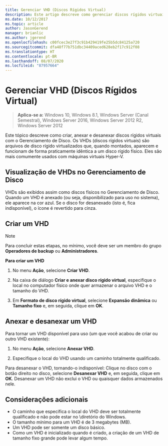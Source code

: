 ```yaml
---
title: Gerenciar VHD (Discos Rígidos Virtual)
description: Este artigo descreve como gerenciar discos rígidos virtuais
ms.date: 10/12/2017
ms.topic: article
author: JasonGerend
manager: brianlic
ms.author: jgerend
ms.openlocfilehash: c00fcec3e27f3c91b429419fe25b5dc84125a720
ms.sourcegitcommit: dfa48f77b751dbc34409aced628eb2f17c912f08
ms.translationtype: HT
ms.contentlocale: pt-BR
ms.lasthandoff: 08/07/2020
ms.locfileid: "87957664"
---
```

# <a name="manage-virtual-hard-disks-vhd"></a>Gerenciar VHD (Discos Rígidos Virtual)

> **Aplica-se a:** Windows 10, Windows 8.1, Windows Server (Canal Semestral), Windows Server 2016, Windows Server 2012 R2, Windows Server 2012

Este tópico descreve como criar, anexar e desanexar discos rígidos virtuais com o Gerenciamento de Disco. Os VHDs (discos rígidos virtuais) são arquivos de disco rígido virtualizados que, quando montados, aparecem e funcionam de forma praticamente idêntica a um disco rígido físico. Eles são mais comumente usados com máquinas virtuais Hyper-V.

## <a name="viewing-vhds-in-disk-management"></a>Visualização de VHDs no Gerenciamento de Disco

VHDs são exibidos assim como discos físicos no Gerenciamento de Disco. Quando um VHD é anexado (ou seja, disponibilizado para uso no sistema), ele aparece na cor azul. Se o disco for desanexado (isto é, fica indisponível), o ícone é revertido para cinza.

## <a name="creating-a-vhd"></a>Criar um VHD

> [!NOTE]
> Para concluir estas etapas, no mínimo, você deve ser um membro do grupo **Operadores de backup** ou **Administradores**.

**Para criar um VHD**

1.  No menu **Ação**, selecione **Criar VHD**.

2.  Na caixa de diálogo **Criar e anexar disco rígido virtual**, especifique o local no computador físico onde quer armazenar o arquivo VHD e o tamanho do VHD.

3.  Em **Formato de disco rígido virtual**, selecione **Expansão dinâmica** ou **Tamanho fixo** e, em seguida, clique em **OK**.

## <a name="attaching-and-detaching-a-vhd"></a>Anexar e desanexar um VHD

Para tornar um VHD disponível para uso (um que você acabou de criar ou outro VHD existente):

1. No menu **Ação**, selecione **Anexar VHD**.

2. Especifique o local do VHD usando um caminho totalmente qualificado.

Para desanexar o VHD, tornando-o indisponível: Clique no disco com o botão direito no disco, selecione **Desanexar VHD** e, em seguida, clique em **OK**. Desanexar um VHD não exclui o VHD ou quaisquer dados armazenados nele.

## <a name="additional-considerations"></a>Considerações adicionais

-   O caminho que especifica o local do VHD deve ser totalmente qualificado e não pode estar no \\diretório do Windows.
-   O tamanho mínimo para um VHD é de 3 megabytes (MB).
-   Um VHD pode ser somente um disco básico.
-   Como um VHD é inicializado quando é criado, a criação de um VHD de tamanho fixo grande pode levar algum tempo.

